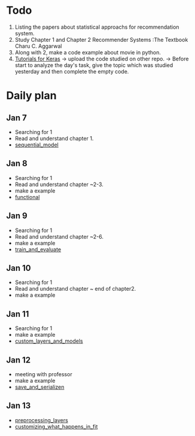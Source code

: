 # Todo
  1. Listing the papers about statistical approachs for recommendation system.
  2. Study Chapter 1 and Chapter 2 Recommender Systems :The Textbook Charu C. Aggarwal
  3. Along with 2, make a code example about movie in python.
  4. [Tutorials for Keras](https://www.tensorflow.org/guide/keras) -> upload the code studied on other repo.
    -> Before start to analyze the day's task, give the topic which was studied yesterday and then complete the empty code.

# Daily plan
## Jan 7 
- Searching for 1
- Read and understand chapter 1.
- [sequential_model](https://www.tensorflow.org/guide/keras/sequential_model)
## Jan 8
- Searching for 1
- Read and understand chapter ~2-3.
- make a example
- [functional](https://www.tensorflow.org/guide/keras/functional)

## Jan 9
- Searching for 1
- Read and understand chapter ~2-6.
- make a example
- [train_and_evaluate](https://www.tensorflow.org/guide/keras/train_and_evaluate)

## Jan 10
- Searching for 1
- Read and understand chapter ~ end of chapter2.
- make a example
## Jan 11
- Searching for 1
- make a example
- [custom_layers_and_models](https://www.tensorflow.org/guide/keras/custom_layers_and_models)

## Jan 12
- meeting with professor
- make a example
- [save_and_serializen](https://www.tensorflow.org/guide/keras/save_and_serializen)

## Jan 13
- [preprocessing_layers](https://www.tensorflow.org/guide/keras/preprocessing_layers)
- [customizing_what_happens_in_fit](https://www.tensorflow.org/guide/keras/customizing_what_happens_in_fit)

